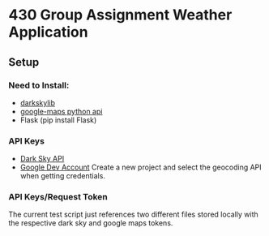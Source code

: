 # 430 Group Assignment Weather Application

## Setup
### Need to Install:
- [darkskylib](https://github.com/lukaskubis/darkskylib) 
- [google-maps python api](https://github.com/googlemaps/google-maps-services-python)
- Flask (pip install Flask)

### API Keys
- [Dark Sky API](https://darksky.net/dev)
- [Google Dev Account](https://developers.google.com/console)
Create a new project and select the geocoding API when getting credentials. 

### API Keys/Request Token
The current test script just references two different files stored locally with the respective dark sky and google maps tokens. 


